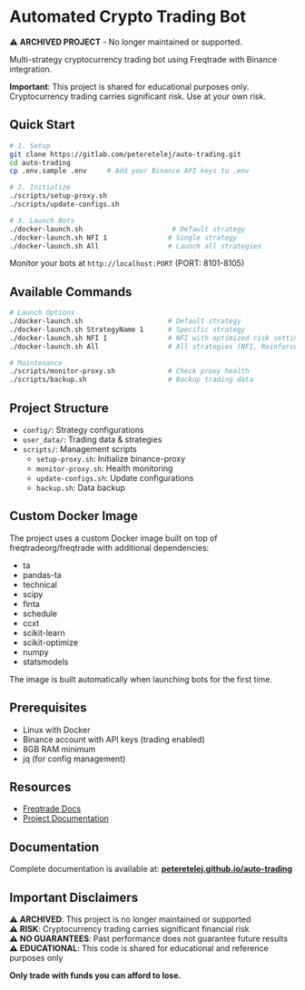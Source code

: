 # Automated Crypto Trading Bot

⚠️ **ARCHIVED PROJECT** - No longer maintained or supported.

Multi-strategy cryptocurrency trading bot using Freqtrade with Binance integration.

**Important**: This project is shared for educational purposes only. Cryptocurrency trading carries significant risk. Use at your own risk.

## Quick Start

```bash
# 1. Setup
git clone https://gitlab.com/peteretelej/auto-trading.git
cd auto-trading
cp .env.sample .env     # Add your Binance API keys to .env

# 2. Initialize
./scripts/setup-proxy.sh
./scripts/update-configs.sh

# 3. Launch Bots
./docker-launch.sh                      # Default strategy
./docker-launch.sh NFI 1               # Single strategy
./docker-launch.sh All                 # Launch all strategies
```

Monitor your bots at `http://localhost:PORT` (PORT: 8101-8105)

## Available Commands

```bash
# Launch Options
./docker-launch.sh                     # Default strategy
./docker-launch.sh StrategyName 1      # Specific strategy
./docker-launch.sh NFI 1               # NFI with optimized risk settings
./docker-launch.sh All                 # All strategies (NFI, ReinforcedQuickie, SMAOffset, BbandRsi)

# Maintenance
./scripts/monitor-proxy.sh             # Check proxy health
./scripts/backup.sh                    # Backup trading data
```

## Project Structure

- `config/`: Strategy configurations
- `user_data/`: Trading data & strategies
- `scripts/`: Management scripts
  - `setup-proxy.sh`: Initialize binance-proxy
  - `monitor-proxy.sh`: Health monitoring
  - `update-configs.sh`: Update configurations
  - `backup.sh`: Data backup

## Custom Docker Image

The project uses a custom Docker image built on top of freqtradeorg/freqtrade with additional dependencies:
- ta
- pandas-ta
- technical
- scipy
- finta
- schedule
- ccxt
- scikit-learn
- scikit-optimize
- numpy
- statsmodels

The image is built automatically when launching bots for the first time.

## Prerequisites

- Linux with Docker
- Binance account with API keys (trading enabled)
- 8GB RAM minimum
- jq (for config management)

## Resources

- [Freqtrade Docs](https://www.freqtrade.io/en/stable/)
- [Project Documentation](docs/)

## Documentation

Complete documentation is available at: **[peteretelej.github.io/auto-trading](https://peteretelej.github.io/auto-trading)**

## Important Disclaimers

⚠️ **ARCHIVED**: This project is no longer maintained or supported  
⚠️ **RISK**: Cryptocurrency trading carries significant financial risk  
⚠️ **NO GUARANTEES**: Past performance does not guarantee future results  
⚠️ **EDUCATIONAL**: This code is shared for educational and reference purposes only

**Only trade with funds you can afford to lose.**
